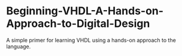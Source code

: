 # Beginning-VHDL-A-Hands-on-Approach-to-Digital-Design
A simple primer for learning VHDL using a hands-on approach to the language.
